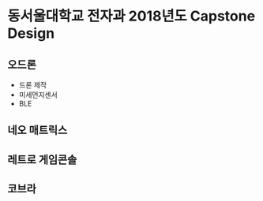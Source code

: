 # 동서울대학교 전자과 2018년도 Capstone Design

## 오드론
* 드론 제작
* 미세먼지센서 
* BLE
## 네오 매트릭스

## 레트로 게임콘솔

## 코브라
